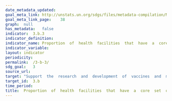 ```yaml
---	
date_metadata_updated:	
goal_meta_link:	http://unstats.un.org/sdgs/files/metadata-compilation/Metadata-Goal-3.pdf
goal_meta_link_page:	38
graph:	null
has_metadata:	false
indicator:	3.b.3
indicator_definition:	
indicator_name:	Proportion  of  health  facilities  that  have  a  core  set  of  relevant  essential  medicines  available  and  affordable  on  a  sustainable  basis
indicator_variable:	
layout:	indicator
periodicity:	
permalink:	/3-b-3/
sdg_goal:	3
source_url:	
target:	"Support  the  research  and  development  of  vaccines  and  medicines  for  the  communicable  and  non-communicable  diseases  that  primarily  affect  developing  countries,  provide  access  to  affordable  essential  medicines  and  vaccines,  in  accordance  with  the  Doha  Declaration  on  the  TRIPS  Agreement  and  Public  Health,  which  affirms  the  right  of  developing  countries  to  use  to  the  full  the  provisions  in  the  Agreement  on  TradeRelated  Aspects  of  Intellectual  Property  Rights  regarding  flexibilities  to  protect  public  health,  and,  in  particular,  provide  access  to  medicines  for  all."
target_id:	3.b
time_period:	
title:	Proportion  of  health  facilities  that  have  a  core  set  of  relevant  essential  medicines  available  and  affordable  on  a  sustainable  basis
---	
```

